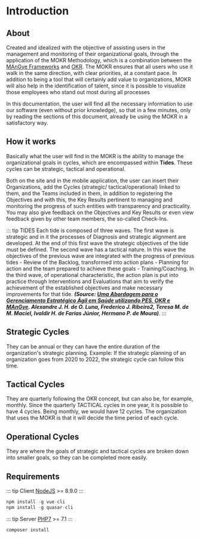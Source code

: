 # Introduction

## About

Created and idealized with the objective of assisting users in the management and monitoring of their organizational goals, through the application of the MOKR Methodology, which is a combination between the [MAnGve Frameworks](http://mangve.org) and [OKR](https://en.wikipedia.org/wiki/OKR). The MOKR ensures that all users who use it walk in the same direction, with clear priorities, at a constant pace. In addition to being a tool that will certainly add value to organizations, MOKR will also help in the identification of talent, since it is possible to visualize those employees who stand out most during all processes

In this documentation, the user will find all the necessary information to use our software (even without prior knowledge), so that in a few minutes, only by reading the sections of this document, already be using the MOKR in a satisfactory way.

## How it works

Basically what the user will find in the MOKR is the ability to manage the organizational goals in cycles, which are encompassed within <strong>Tides</strong>. These cycles can be strategic, tactical and operational.

Both on the site and in the mobile application, the user can insert their Organizations, add the Cycles (strategic/ tactical/operational) linked to them, and the Teams included in them, in addition to registering the Objectives and with this, the Key Results pertinent to managing and monitoring the progress of such entities with transparency and practicality. You may also give feedback on the Objectives and Key Results or even view feedback given by other team members, the so-called Check-Ins.

::: tip TIDES
Each tide is composed of three waves. The first wave is strategic and in it the processes of Diagnosis and strategic alignment are developed. At the end of this first wave the strategic objectives of the tide must be defined. The second wave has a tactical nature. In this wave the objectives of the previous wave are integrated with the progress of previous tides - Review of the Backlog, transformed into action plans - Planning for action and the team prepared to achieve these goals - Training/Coaching. In the third wave, of operational characteristic, the action plan is put into practice through Interventions and Evaluations that aim to verify the achievement of the established objectives and make necessary improvements for that tide. <i><b>(Source: [Uma Abordagem para o Gerenciamento Estratégico Ágil em Saúde utilizando PES, OKR e MAnGve](https://reer.emnuvens.com.br/reer/article/view/146/47). Alexandre J. H. de O. Luna, Frederico J. Ribeiro2, Teresa M. de M. Maciel, Ivaldir H. de Farias Júnior, Hermano P. de Moura)</b></i>.
:::

## Strategic Cycles

They can be annual or they can have the entire duration of the organization's strategic planning. Example: If the strategic planning of an organization goes from 2020 to 2022, the strategic cycle can follow this time.

## Tactical Cycles

They are quarterly following the OKR concept, but can also be, for example, monthly. Since the quarterly TACTICAL cycles in one year, it is possible to have 4 cycles. Being monthly, we would have 12 cycles. The organization that uses the MOKR is that it will decide the time period of each cycle.

## Operational Cycles

They are where the goals of strategic and tactical cycles are broken down into smaller goals, so they can be completed more easily.

## Requirements

::: tip Client
[NodeJS](https://nodejs.org) >= 8.9.0
:::

```js
npm install -g vue-cli
npm install -g quasar-cli
```

::: tip Server
[PHP7](http://php.net) >= 7.1
:::

```php
composer install
```